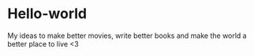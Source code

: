# Hello-world
My ideas to make better movies, write better books and make the world a better place to live &lt;3
